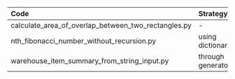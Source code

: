| Code                                                 | Strategy                          |
|:-----------------------------------------------------|:----------------------------------|
| calculate_area_of_overlap_between_two_rectangles.py  | -                                 |
| nth_fibonacci_number_without_recursion.py            | using dictionary                  |
| warehouse_item_summary_from_string_input.py          | through generator                 |
